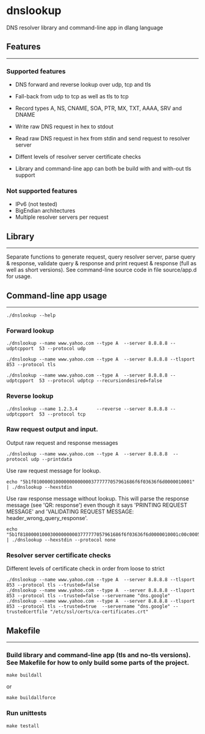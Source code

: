 # dnslookup
DNS resolver library and command-line app in dlang language

## Features
------------
### Supported features
- DNS forward and reverse lookup over udp, tcp and tls
- Fall-back from udp to tcp as well as tls to tcp
- Record types A, NS, CNAME, SOA, PTR, MX, TXT, AAAA, SRV and DNAME

- Write raw DNS request in hex to stdout
- Read raw DNS request in hex from stdin and send request to resolver server

- Diffent levels of resolver server certificate checks

- Library and command-line app can both be build with and with-out tls support

### Not supported features
- IPv6 (not tested)
- BigEndian architectures
- Multiple resolver servers per request

## Library
------------
Separate functions to generate request, query resolver server, parse query & response, validate query & response and print request & response (full as well as short versions). See command-line source code in file source/app.d for usage.

## Command-line app usage
------------
	./dnslookup --help

### Forward lookup
	./dnslookup --name www.yahoo.com --type A  --server 8.8.8.8 --udptcpport  53 --protocol udp

	./dnslookup --name www.yahoo.com --type A  --server 8.8.8.8 --tlsport    853 --protocol tls

	./dnslookup --name www.yahoo.com --type A  --server 8.8.8.8 --udptcpport  53 --protocol udptcp --recursiondesired=false

### Reverse lookup
	./dnslookup --name 1.2.3.4       --reverse --server 8.8.8.8 --udptcpport  53 --protocol tcp

### Raw request output and input.
Output raw request and response messages

	./dnslookup --name www.yahoo.com --type A  --server 8.8.8.8  --protocol udp --printdata

Use raw request message for lookup.

	echo "5b1f0100000100000000000003777777057961686f6f03636f6d0000010001" | ./dnslookup --hexstdin 

Use raw response message without lookup. This will parse the response message (see 'QR: response') even though it says 'PRINTING REQUEST MESSAGE' and 'VALIDATING REQUEST MESSAGE: header_wrong_query_response'.

	echo "5b1f8180000100030000000003777777057961686f6f03636f6d0000010001c00c000500010000003500140b6e65772d66702d73686564037767310162c010c02b0001000100000011000457f864d8c02b0001000100000011000457f864d7" | ./dnslookup --hexstdin --protocol none

### Resolver server certificate checks
Different levels of certificate check in order from loose to strict

	./dnslookup --name www.yahoo.com --type A  --server 8.8.8.8 --tlsport    853 --protocol tls --trusted=false
	./dnslookup --name www.yahoo.com --type A  --server 8.8.8.8 --tlsport    853 --protocol tls --trusted=false --servername "dns.google"
	./dnslookup --name www.yahoo.com --type A  --server 8.8.8.8 --tlsport    853 --protocol tls --trusted=true  --servername "dns.google" --trustedcertfile "/etc/ssl/certs/ca-certificates.crt"

## Makefile
------------
### Build library and command-line app (tls and no-tls versions). See Makefile for how to only build some parts of the project.
	make buildall
or

	make buildallforce

### Run unittests
	make testall
